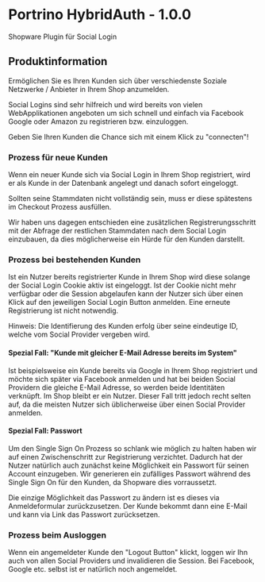 # Portrino HybridAuth - 1.0.0 #

Shopware Plugin für Social Login

## Produktinformation ##

Ermöglichen Sie es Ihren Kunden sich über verschiedenste Soziale Netzwerke / Anbieter in Ihrem Shop anzumelden.

Social Logins sind sehr hilfreich und wird bereits von vielen WebApplikationen angeboten um sich schnell und einfach via
Facebook  Google oder Amazon zu registrieren bzw. einzuloggen.

Geben Sie Ihren Kunden die Chance sich mit einem Klick zu "connecten"!

### Prozess für neue Kunden ###

Wenn ein neuer Kunde sich via Social Login in Ihrem Shop registriert, wird er als Kunde in der Datenbank
angelegt und danach sofort eingeloggt.

Sollten seine Stammdaten nicht vollständig sein, muss er diese spätestens im Checkout Prozess ausfüllen.

Wir haben uns dagegen entschieden eine zusätzlichen Registrerungsschritt mit der Abfrage der restlichen Stammdaten 
nach dem Social Login einzubauen, da dies möglicherweise ein Hürde für den Kunden darstellt.

### Prozess bei bestehenden Kunden ###

Ist ein Nutzer bereits registrierter Kunde in Ihrem Shop wird diese solange der Social Login Cookie aktiv ist
eingeloggt. Ist der Cookie nicht mehr verfügbar oder die Session abgelaufen kann der Nutzer sich über 
einen Klick auf den jeweiligen Social Login Button anmelden. Eine erneute Registrierung ist nicht notwendig. 

Hinweis: Die Identifierung des Kunden erfolg über seine eindeutige ID, welche vom Social Provider vergeben wird.

#### Spezial Fall: "Kunde mit gleicher E-Mail Adresse bereits im System" ####

Ist beispielsweise ein Kunde bereits via Google in Ihrem Shop registriert und möchte sich später via 
Facebook anmelden und hat bei beiden Social Providern die gleiche E-Mail Adresse, so werden beide 
Identitäten verknüpft. Im Shop bleibt er ein Nutzer. Dieser Fall tritt jedoch recht selten auf, da die meisten
Nutzer sich üblicherweise über einen Social Provider anmelden.

#### Spezial Fall: Passwort ####

Um den Single Sign On Prozess so schlank wie möglich zu halten haben wir auf einen Zwischenschritt zur Registrierung 
verzichtet. Dadurch hat der Nutzer natürlich auch zunächst keine Möglichkeit ein Passwort für seinen Account 
einzugeben. Wir generieren ein zufälliges Passwort während des Single Sign On für den Kunden, da Shopware dies 
vorraussetzt.

Die einzige Möglichkeit das Passwort zu ändern ist es dieses via Anmeldeformular zurückzusetzen. Der Kunde bekommt
dann eine E-Mail und kann via Link das Passwort zurücksetzen.

### Prozess beim Ausloggen ###

Wenn ein angemeldeter Kunde den "Logout Button" klickt, loggen wir Ihn auch von allen Social Providers und 
invalidieren die Session. Bei Facebook, Google etc. selbst ist er natürlich noch angemeldet.